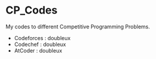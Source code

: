 # CP_Codes
My codes to different Competitive Programming Problems.

* Codeforces : doubleux
* Codechef   : doubleux
* AtCoder    : doubleux
